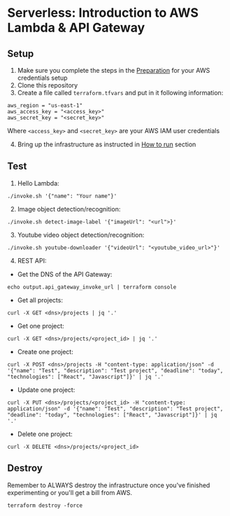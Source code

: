 # Serverless: Introduction to AWS Lambda & API Gateway

## Setup
1. Make sure you complete the steps in the [Preparation](https://github.com/Integrify-Finland/infrastructure-as-code-intro) for your AWS credentials setup
2. Clone this repository
3. Create a file called `terraform.tfvars` and put in it following information:
```
aws_region = "us-east-1"
aws_access_key = "<access_key>"
aws_secret_key = "<secret_key>"
```
Where `<access_key>` and `<secret_key>` are your AWS IAM user credentials

4. Bring up the infrastructure as instructed in [How to run](https://github.com/Integrify-Finland/infrastructure-as-code-intro) section


## Test
1. Hello Lambda:
```
./invoke.sh '{"name": "Your name"}'
```

2. Image object detection/recognition:
```
./invoke.sh detect-image-label '{"imageUrl": "<url">}'
```

3. Youtube video object detection/recognition:
```
./invoke.sh youtube-downloader '{"videoUrl": "<youtube_video_url>"}'
```

4. REST API:
* Get the DNS of the API Gateway:
```
echo output.api_gateway_invoke_url | terraform console
```

* Get all projects:
```
curl -X GET <dns>/projects | jq '.'
```

* Get one project:
```
curl -X GET <dns>/projects/<project_id> | jq '.'
```

* Create one project:
```
curl -X POST <dns>/projects -H "content-type: application/json" -d '{"name": "Test", "description": "Test project", "deadline": "today", "technologies": ["React", "Javascript"]}' | jq '.'
```

* Update one project:
```
curl -X PUT <dns>/projects/<project_id> -H "content-type: application/json" -d '{"name": "Test", "description": "Test project", "deadline": "today", "technologies": ["React", "Javascript"]}' | jq '.'
```

* Delete one project:
```
curl -X DELETE <dns>/projects/<project_id>
```

## Destroy
Remember to ALWAYS destroy the infrastructure once you've finished experimenting or you'll get a bill from AWS.
```
terraform destroy -force
```
